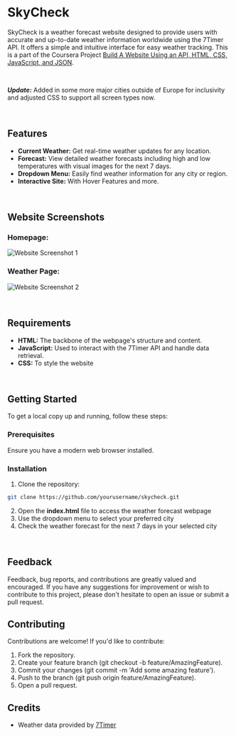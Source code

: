 # SkyCheck

SkyCheck is a weather forecast website designed to provide users with accurate and up-to-date weather information worldwide using the 7Timer API. It offers a simple and intuitive interface for easy weather tracking. 
This is a part of the Coursera Project [Build A Website Using an API, HTML, CSS, JavaScript, and JSON](https://www.coursera.org/projects/showcase-build-a-website-api-html-javascript-json).

<br>

***Update:*** Added in some more major cities outside of Europe for inclusivity and adjusted CSS to support all screen types now.

<br>

## Features

- **Current Weather:** Get real-time weather updates for any location.
- **Forecast:** View detailed weather forecasts including high and low temperatures with visual images for the next 7 days.
- **Dropdown Menu:** Easily find weather information for any city or region.
- **Interactive Site:** With Hover Features and more.

<br>

## Website Screenshots
### Homepage:
![Website Screenshot 1](https://github.com/user-attachments/assets/d1791c2b-ae0f-444e-a7ab-3cca000d3e9e)

### Weather Page:
![Website Screenshot 2](https://github.com/user-attachments/assets/12dc076b-ffd4-4766-a579-e0bd4aab0aa9)

<br>

## Requirements
- **HTML:** The backbone of the webpage's structure and content.
- **JavaScript:** Used to interact with the 7Timer API and handle data retrieval.
- **CSS:** To style the website

<br>

## Getting Started

To get a local copy up and running, follow these steps:

### Prerequisites

Ensure you have a modern web browser installed.

### Installation

1. Clone the repository:

```bash
git clone https://github.com/yourusername/skycheck.git
```
2. Open the **index.html** file to access the weather forecast webpage
3. Use the dropdown menu to select your preferred city
4. Check the weather forecast for the next 7 days in your selected city

<br>

## Feedback
Feedback, bug reports, and contributions are greatly valued and encouraged. If you have any suggestions for improvement or wish to contribute to this project, please don't hesitate to open an issue or submit a pull request.

## Contributing
Contributions are welcome! If you'd like to contribute:

1. Fork the repository.
2. Create your feature branch (git checkout -b feature/AmazingFeature).
3. Commit your changes (git commit -m 'Add some amazing feature').
4. Push to the branch (git push origin feature/AmazingFeature).
5. Open a pull request.

## Credits
- Weather data provided by [7Timer](https://www.7timer.info/doc.php?lang=en#civil)

